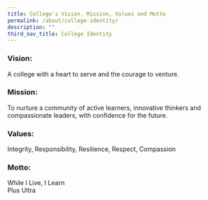 ```yaml
---
title: College's Vision, Mission, Values and Motto
permalink: /about/college-identity/
description: ""
third_nav_title: College Identity
---
```

<h3><strong>Vision:</strong></h3>
<p>A college with a heart to serve and the courage to venture.</p>

<h3><strong>Mission:</strong></h3>
<p>To nurture a community of active learners, innovative thinkers and compassionate leaders, with confidence for the future.</p>

<h3><strong>Values:</strong></h3>
<p>Integrity, Responsibility, Resilience, Respect, Compassion</p>

<h3><strong>Motto:</strong></h3>
While I Live, I Learn<br>
Plus Ultra